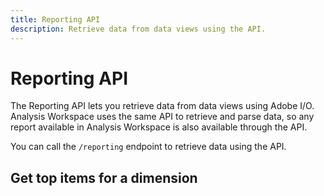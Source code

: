 ```yaml
---
title: Reporting API
description: Retrieve data from data views using the API.
---
```


# Reporting API

The Reporting API lets you retrieve data from data views using Adobe I/O. Analysis Workspace uses the same API to retrieve and parse data, so any report available in Analysis Workspace is also available through the API.

You can call the `/reporting` endpoint to retrieve data using the API.

## Get top items for a dimension

